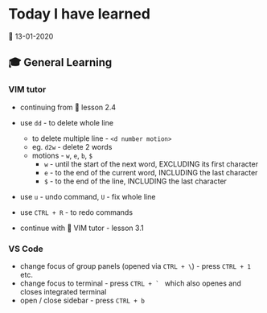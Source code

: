 # Today I have learned

:calendar: 13-01-2020

## :mortar_board: General Learning

### VIM tutor

- continuing from :book: lesson 2.4
- use `dd` - to delete whole line
  - to delete multiple line - `<d number motion>`
  - eg. `d2w` - delete 2 words
  - motions - `w`, `e`, `b`, `$`
    - `w` - until the start of the next word, EXCLUDING its first character
    - `e` - to the end of the current word, INCLUDING the last character
    - `$` - to the end of the line, INCLUDING the last character
- use `u` - undo command, `U` - fix whole line
- use `CTRL + R` - to redo commands

- continue with :book: VIM tutor - lesson 3.1

### VS Code

- change focus of group panels (opened via `CTRL + \`) - press `CTRL + 1` etc.
- change focus to terminal - press ``CTRL + ` `` which also openes and closes integrated terminal
- open / close sidebar - press `CTRL + b`